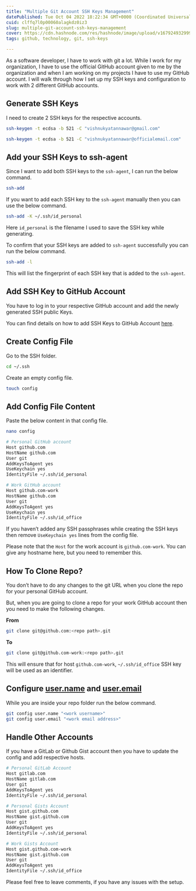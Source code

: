 ```yaml
---
title: "Multiple Git Account SSH Keys Management"
datePublished: Tue Oct 04 2022 18:22:34 GMT+0000 (Coordinated Universal Time)
cuid: clffq7l0p00060alagkdz0iz3
slug: multiple-git-account-ssh-keys-management
cover: https://cdn.hashnode.com/res/hashnode/image/upload/v1679249329991/7f610d70-75c0-4265-8bfe-953fc31febfd.png
tags: github, technology, git, ssh-keys

---
```


As a software developer, I have to work with git a lot. While I work for my organization, I have to use the official GitHub account given to me by the organization and when I am working on my projects I have to use my GitHub account. I will walk through how I set up my SSH keys and configuration to work with 2 different GitHub accounts.

## Generate SSH Keys

I need to create 2 SSH keys for the respective accounts.

```bash
ssh-keygen -t ecdsa -b 521 -C "vishnukyatannawar@gmail.com"
```

```bash
ssh-keygen -t ecdsa -b 521 -C "vishnukyatannawar@officialemail.com"
```

## Add your SSH Keys to ssh-agent

Since I want to add both SSH keys to the `ssh-agent`, I can run the below command.

```bash
ssh-add
```

If you want to add each SSH key to the `ssh-agent` manually then you can use the below command.

```bash
ssh-add -K ~/.ssh/id_personal
```

Here `id_personal` is the filename I used to save the SSH key while generating.

To confirm that your SSH keys are added to `ssh-agent` successfully you can run the below command.

```bash
ssh-add -l
```

This will list the fingerprint of each SSH key that is added to the `ssh-agent`.

## Add SSH Key to GitHub Account

You have to log in to your respective GitHub account and add the newly generated SSH public Keys.

You can find details on how to add SSH Keys to GitHub Account [here](https://docs.github.com/en/authentication/connecting-to-github-with-ssh/adding-a-new-ssh-key-to-your-github-account).

## Create Config File

Go to the SSH folder.

```bash
cd ~/.ssh
```

Create an empty config file.

```bash
touch config
```

## Add Config File Content

Paste the below content in that config file.

```bash
nano config
```

```bash
# Personal GitHub account
Host github.com
HostName github.com
User git
AddKeysToAgent yes
UseKeychain yes
IdentityFile ~/.ssh/id_personal

# Work GitHub account
Host github.com-work
HostName github.com
User git
AddKeysToAgent yes
UseKeychain yes
IdentityFile ~/.ssh/id_office
```

If you haven’t added any SSH passphrases while creating the SSH keys then remove `UseKeychain yes` lines from the config file.

Please note that the `Host` for the work account is `github.com-work`. You can give any hostname here, but you need to remember this.

## How To Clone Repo?

You don’t have to do any changes to the git URL when you clone the repo for your personal GitHub account.

But, when you are going to clone a repo for your work GitHub account then you need to make the following changes.

**From**

```bash
git clone git@github.com:<repo path>.git
```

**To**

```bash
git clone git@github.com-work:<repo path>.git
```

This will ensure that for host `github.com-work`, `~/.ssh/id_office` SSH key will be used as an identifier.

## Configure [user.name](http://user.name) and [user.email](http://user.email)

While you are inside your repo folder run the below command.

```bash
git config user.name "<work username>"
git config user.email "<work email address>"
```

## Handle Other Accounts

If you have a GitLab or Github Gist account then you have to update the config and add respective hosts.

```bash
# Personal GitLab Account
Host gitlab.com
HostName gitlab.com
User git
AddKeysToAgent yes
IdentityFile ~/.ssh/id_personal

# Personal Gists Account
Host gist.github.com
HostName gist.github.com
User git
AddKeysToAgent yes
IdentityFile ~/.ssh/id_personal

# Work Gists Account
Host gist.github.com-work
HostName gist.github.com
User git
AddKeysToAgent yes
IdentityFile ~/.ssh/id_office
```

Please feel free to leave comments, if you have any issues with the setup.